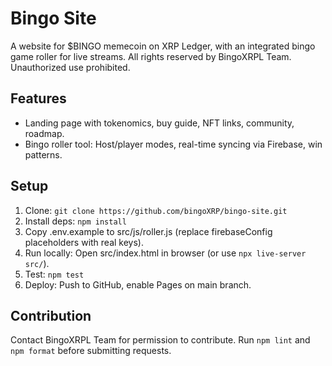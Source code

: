 # Bingo Site

A website for $BINGO memecoin on XRP Ledger, with an integrated bingo game roller for live streams. All rights reserved by BingoXRPL Team. Unauthorized use prohibited.

## Features
- Landing page with tokenomics, buy guide, NFT links, community, roadmap.
- Bingo roller tool: Host/player modes, real-time syncing via Firebase, win patterns.

## Setup
1. Clone: `git clone https://github.com/bingoXRP/bingo-site.git`
2. Install deps: `npm install`
3. Copy .env.example to src/js/roller.js (replace firebaseConfig placeholders with real keys).
4. Run locally: Open src/index.html in browser (or use `npx live-server src/`).
5. Test: `npm test`
6. Deploy: Push to GitHub, enable Pages on main branch.

## Contribution
Contact BingoXRPL Team for permission to contribute. Run `npm lint` and `npm format` before submitting requests.
